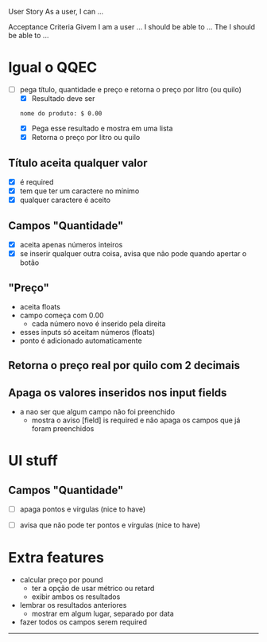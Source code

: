 User Story
    As a user, I can ...

Acceptance Criteria
    Givem I am a user ...
    I should be able to ...
    The I should be able to ...





# Igual o QQEC
- [ ] pega título, quantidade e preço e retorna o preço por litro (ou quilo)
    - [X] Resultado deve ser 
    ```
    nome do produto: $ 0.00
    ```
    - [X] Pega esse resultado e mostra em uma lista
    - [X] Retorna o preço por litro ou quilo
## Título aceita qualquer valor
- [X] é required
- [X] tem que ter um caractere no mínimo
- [X] qualquer caractere é aceito
## Campos "Quantidade"
- [X] aceita apenas números inteiros
- [X] se inserir qualquer outra coisa, avisa que não pode quando apertar o botão
## "Preço"
- aceita floats   
- campo começa com 0.00
    - cada número novo é inserido pela direita
- esses inputs só aceitam números (floats)
- ponto é adicionado automaticamente
## Retorna o preço real por quilo com 2 decimais
## Apaga os valores inseridos nos input fields
- a nao ser que algum campo não foi preenchido
    - mostra o aviso [field] is required e não apaga os campos que já foram preenchidos          


# UI stuff
## Campos "Quantidade"
- [ ] apaga pontos e virgulas (nice to have)
- [ ] avisa que não pode ter pontos e vírgulas (nice to have)


# Extra features
- calcular preço por pound
    -  ter a opção de usar métrico ou retard
    - exibir ambos os resultados
- lembrar os resultados anteriores  
    - mostrar em algum lugar, separado por data
- fazer todos os campos serem required


---



